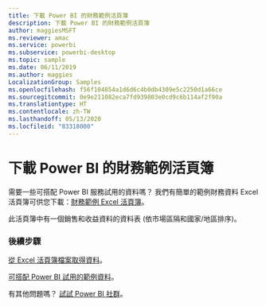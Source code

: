 ```yaml
---
title: 下載 Power BI 的財務範例活頁簿
description: 下載 Power BI 的財務範例活頁簿
author: maggiesMSFT
ms.reviewer: amac
ms.service: powerbi
ms.subservice: powerbi-desktop
ms.topic: sample
ms.date: 06/11/2019
ms.author: maggies
LocalizationGroup: Samples
ms.openlocfilehash: f56f104854a1d6d6c4b0db4309e5c2250d1a66ce
ms.sourcegitcommit: 0e9e211082eca7fd939803e0cd9c6b114af2f90a
ms.translationtype: HT
ms.contentlocale: zh-TW
ms.lasthandoff: 05/13/2020
ms.locfileid: "83318000"
---
```

# <a name="download-the-financial-sample-workbook-for-power-bi"></a>下載 Power BI 的財務範例活頁簿
需要一些可搭配 Power BI 服務試用的資料嗎？ 我們有簡單的範例財務資料 Excel 活頁簿可供您下載：[財務範例 Excel 活頁簿](https://go.microsoft.com/fwlink/?LinkID=521962)。

此活頁簿中有一個銷售和收益資料的資料表 (依市場區隔和國家/地區排序)。

### <a name="next-steps"></a>後續步驟
[從 Excel 活頁簿檔案取得資料](../connect-data/service-excel-workbook-files.md)。

[可搭配 Power BI 試用的範例資料](sample-datasets.md)。

有其他問題嗎？ [試試 Power BI 社群](https://community.powerbi.com/)。
